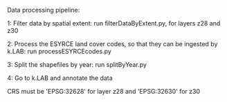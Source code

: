 Data processing pipeline:

1: Filter data by spatial extent: run filterDataByExtent.py, for layers z28 and z30

2: Process the ESYRCE land cover codes, so that they can be ingested by k.LAB: run processESYRCEcodes.py

3: Split the shapefiles by year: run splitByYear.py

4: Go to k.LAB and annotate the data

CRS must be 'EPSG:32628' for layer z28 and 'EPSG:32630' for z30


